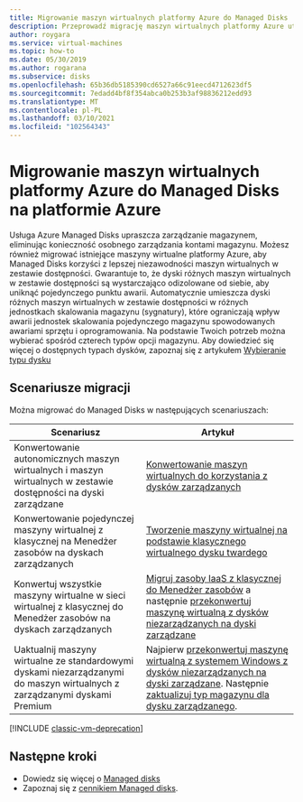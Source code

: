 ```yaml
---
title: Migrowanie maszyn wirtualnych platformy Azure do Managed Disks
description: Przeprowadź migrację maszyn wirtualnych platformy Azure utworzonych przy użyciu dysków niezarządzanych na kontach magazynu, aby użyć Managed Disks.
author: roygara
ms.service: virtual-machines
ms.topic: how-to
ms.date: 05/30/2019
ms.author: rogarana
ms.subservice: disks
ms.openlocfilehash: 65b36db5185390cd6527a66c91eecd4712623df5
ms.sourcegitcommit: 7edadd4bf8f354abca0b253b3af98836212edd93
ms.translationtype: MT
ms.contentlocale: pl-PL
ms.lasthandoff: 03/10/2021
ms.locfileid: "102564343"
---
```

# <a name="migrate-azure-vms-to-managed-disks-in-azure"></a>Migrowanie maszyn wirtualnych platformy Azure do Managed Disks na platformie Azure

Usługa Azure Managed Disks upraszcza zarządzanie magazynem, eliminując konieczność osobnego zarządzania kontami magazynu.  Możesz również migrować istniejące maszyny wirtualne platformy Azure, aby Managed Disks korzyści z lepszej niezawodności maszyn wirtualnych w zestawie dostępności. Gwarantuje to, że dyski różnych maszyn wirtualnych w zestawie dostępności są wystarczająco odizolowane od siebie, aby uniknąć pojedynczego punktu awarii. Automatycznie umieszcza dyski różnych maszyn wirtualnych w zestawie dostępności w różnych jednostkach skalowania magazynu (sygnatury), które ograniczają wpływ awarii jednostek skalowania pojedynczego magazynu spowodowanych awariami sprzętu i oprogramowania.
Na podstawie Twoich potrzeb można wybierać spośród czterech typów opcji magazynu. Aby dowiedzieć się więcej o dostępnych typach dysków, zapoznaj się z artykułem [Wybieranie typu dysku](../disks-types.md)

## <a name="migration-scenarios"></a>Scenariusze migracji

Można migrować do Managed Disks w następujących scenariuszach:

|Scenariusz  |Artykuł  |
|---------|---------|
|Konwertowanie autonomicznych maszyn wirtualnych i maszyn wirtualnych w zestawie dostępności na dyski zarządzane     |[Konwertowanie maszyn wirtualnych do korzystania z dysków zarządzanych](convert-unmanaged-to-managed-disks.md)         |
|Konwertowanie pojedynczej maszyny wirtualnej z klasycznej na Menedżer zasobów na dyskach zarządzanych     |[Tworzenie maszyny wirtualnej na podstawie klasycznego wirtualnego dysku twardego](create-vm-specialized-portal.md)         |
|Konwertuj wszystkie maszyny wirtualne w sieci wirtualnej z klasycznej do Menedżer zasobów na dyskach zarządzanych     |[Migruj zasoby IaaS z klasycznej do Menedżer zasobów](../migration-classic-resource-manager-ps.md) a następnie [przekonwertuj maszynę wirtualną z dysków niezarządzanych na dyski zarządzane](convert-unmanaged-to-managed-disks.md)         |
|Uaktualnij maszyny wirtualne ze standardowymi dyskami niezarządzanymi do maszyn wirtualnych z zarządzanymi dyskami Premium     | Najpierw [przekonwertuj maszynę wirtualną z systemem Windows z dysków niezarządzanych na dyski zarządzane](convert-unmanaged-to-managed-disks.md). Następnie [zaktualizuj typ magazynu dla dysku zarządzanego](convert-disk-storage.md).         |

[!INCLUDE [classic-vm-deprecation](../../../includes/classic-vm-deprecation.md)]

## <a name="next-steps"></a>Następne kroki

- Dowiedz się więcej o [Managed disks](../managed-disks-overview.md)
- Zapoznaj się z [cennikiem Managed disks](https://azure.microsoft.com/pricing/details/managed-disks/).